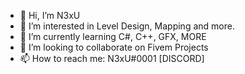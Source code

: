 - 👋 Hi, I’m N3xU
- 👀 I’m interested in Level Design, Mapping and more.
- 🌱 I’m currently learning C#, C++, GFX, MORE
- 💞️ I’m looking to collaborate on Fivem Projects
- 📫 How to reach me: N3xU#0001 [DISCORD]
